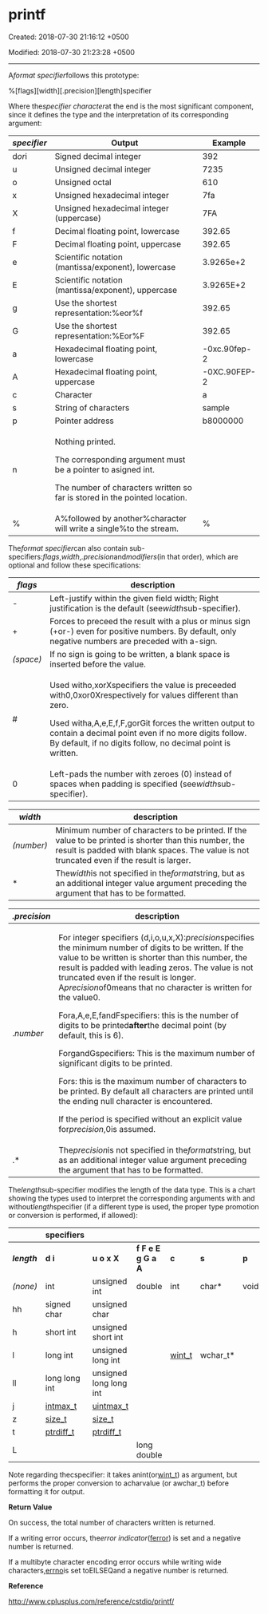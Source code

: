 # printf

Created: 2018-07-30 21:16:12 +0500

Modified: 2018-07-30 21:23:28 +0500

---

A*format specifier*follows this prototype:

%[flags][width][.precision][length]specifier



Where the*specifier character*at the end is the most significant component, since it defines the type and the interpretation of its corresponding argument:



<table>
<colgroup>
<col style="width: 12%" />
<col style="width: 72%" />
<col style="width: 15%" />
</colgroup>
<thead>
<tr class="header">
<th><em><strong>specifier</strong></em></th>
<th><strong>Output</strong></th>
<th><strong>Example</strong></th>
</tr>
</thead>
<tbody>
<tr class="odd">
<td>d<em>or</em>i</td>
<td>Signed decimal integer</td>
<td>392</td>
</tr>
<tr class="even">
<td>u</td>
<td>Unsigned decimal integer</td>
<td>7235</td>
</tr>
<tr class="odd">
<td>o</td>
<td>Unsigned octal</td>
<td>610</td>
</tr>
<tr class="even">
<td>x</td>
<td>Unsigned hexadecimal integer</td>
<td>7fa</td>
</tr>
<tr class="odd">
<td>X</td>
<td>Unsigned hexadecimal integer (uppercase)</td>
<td>7FA</td>
</tr>
<tr class="even">
<td>f</td>
<td>Decimal floating point, lowercase</td>
<td>392.65</td>
</tr>
<tr class="odd">
<td>F</td>
<td>Decimal floating point, uppercase</td>
<td>392.65</td>
</tr>
<tr class="even">
<td>e</td>
<td>Scientific notation (mantissa/exponent), lowercase</td>
<td>3.9265e+2</td>
</tr>
<tr class="odd">
<td>E</td>
<td>Scientific notation (mantissa/exponent), uppercase</td>
<td>3.9265E+2</td>
</tr>
<tr class="even">
<td>g</td>
<td>Use the shortest representation:%eor%f</td>
<td>392.65</td>
</tr>
<tr class="odd">
<td>G</td>
<td>Use the shortest representation:%Eor%F</td>
<td>392.65</td>
</tr>
<tr class="even">
<td>a</td>
<td>Hexadecimal floating point, lowercase</td>
<td>-0xc.90fep-2</td>
</tr>
<tr class="odd">
<td>A</td>
<td>Hexadecimal floating point, uppercase</td>
<td>-0XC.90FEP-2</td>
</tr>
<tr class="even">
<td>c</td>
<td>Character</td>
<td>a</td>
</tr>
<tr class="odd">
<td>s</td>
<td>String of characters</td>
<td>sample</td>
</tr>
<tr class="even">
<td>p</td>
<td>Pointer address</td>
<td>b8000000</td>
</tr>
<tr class="odd">
<td>n</td>
<td><p>Nothing printed.</p>
<p>The corresponding argument must be a pointer to asigned int.</p>
<p>The number of characters written so far is stored in the pointed location.</p></td>
<td></td>
</tr>
<tr class="even">
<td>%</td>
<td>A%followed by another%character will write a single%to the stream.</td>
<td>%</td>
</tr>
</tbody>
</table>



The*format specifier*can also contain sub-specifiers:*flags*,*width*,*.precision*and*modifiers*(in that order), which are optional and follow these specifications:



<table>
<colgroup>
<col style="width: 11%" />
<col style="width: 88%" />
</colgroup>
<thead>
<tr class="header">
<th><em><strong>flags</strong></em></th>
<th><strong>description</strong></th>
</tr>
</thead>
<tbody>
<tr class="odd">
<td>-</td>
<td>Left-justify within the given field width; Right justification is the default (see<em>width</em>sub-specifier).</td>
</tr>
<tr class="even">
<td>+</td>
<td>Forces to preceed the result with a plus or minus sign (+or-) even for positive numbers. By default, only negative numbers are preceded with a-sign.</td>
</tr>
<tr class="odd">
<td><em>(space)</em></td>
<td>If no sign is going to be written, a blank space is inserted before the value.</td>
</tr>
<tr class="even">
<td>#</td>
<td><p>Used witho,xorXspecifiers the value is preceeded with0,0xor0Xrespectively for values different than zero.</p>
<p>Used witha,A,e,E,f,F,gorGit forces the written output to contain a decimal point even if no more digits follow. By default, if no digits follow, no decimal point is written.</p></td>
</tr>
<tr class="odd">
<td>0</td>
<td>Left-pads the number with zeroes (0) instead of spaces when padding is specified (see<em>width</em>sub-specifier).</td>
</tr>
</tbody>
</table>



| ***width*** | **description**                                                                                                                                                                                      |
|----------|--------------------------------------------------------------|
| *(number)*  | Minimum number of characters to be printed. If the value to be printed is shorter than this number, the result is padded with blank spaces. The value is not truncated even if the result is larger. |
| *          | The*width*is not specified in the*format*string, but as an additional integer value argument preceding the argument that has to be formatted.                                                    |



<table>
<colgroup>
<col style="width: 12%" />
<col style="width: 87%" />
</colgroup>
<thead>
<tr class="header">
<th><em><strong>.precision</strong></em></th>
<th><strong>description</strong></th>
</tr>
</thead>
<tbody>
<tr class="odd">
<td>.<em>number</em></td>
<td><p>For integer specifiers (d,i,o,u,x,X):<em>precision</em>specifies the minimum number of digits to be written. If the value to be written is shorter than this number, the result is padded with leading zeros. The value is not truncated even if the result is longer. A<em>precision</em>of0means that no character is written for the value0.</p>
<p>Fora,A,e,E,fandFspecifiers: this is the number of digits to be printed<strong>after</strong>the decimal point (by default, this is 6).</p>
<p>ForgandGspecifiers: This is the maximum number of significant digits to be printed.</p>
<p>Fors: this is the maximum number of characters to be printed. By default all characters are printed until the ending null character is encountered.</p>
<p>If the period is specified without an explicit value for<em>precision</em>,0is assumed.</p></td>
</tr>
<tr class="even">
<td>.*</td>
<td>The<em>precision</em>is not specified in the<em>format</em>string, but as an additional integer value argument preceding the argument that has to be formatted.</td>
</tr>
</tbody>
</table>

The*length*sub-specifier modifies the length of the data type. This is a chart showing the types used to interpret the corresponding arguments with and without*length*specifier (if a different type is used, the proper type promotion or conversion is performed, if allowed):



|             | **specifiers**                                  |                                                |                    |                                          |          |       |                                                  |
|--------|----------|-------------|----------|--------|---------|--------|---------|
| ***length*** | **d i**                                         | **u o x X**                                     | **f F e E g G a A** | **c**                                     | **s**     | **p**  | **n**                                             |
| *(none)*     | int                                             | unsigned int                                    | double              | int                                       | char*    | void* | int*                                             |
| hh           | signed char                                     | unsigned char                                   |                    |                                          |          |       | signed char*                                     |
| h            | short int                                       | unsigned short int                              |                    |                                          |          |       | short int*                                       |
| l            | long int                                        | unsigned long int                               |                    | [wint_t](http://www.cplusplus.com/wint_t) | wchar_t* |       | long int*                                        |
| ll           | long long int                                   | unsigned long long int                          |                    |                                          |          |       | long long int*                                   |
| j            | [intmax_t](http://www.cplusplus.com/intmax_t)   | [uintmax_t](http://www.cplusplus.com/uintmax_t) |                    |                                          |          |       | [intmax_t](http://www.cplusplus.com/intmax_t)*   |
| z            | [size_t](http://www.cplusplus.com/size_t)       | [size_t](http://www.cplusplus.com/size_t)       |                    |                                          |          |       | [size_t](http://www.cplusplus.com/size_t)*       |
| t            | [ptrdiff_t](http://www.cplusplus.com/ptrdiff_t) | [ptrdiff_t](http://www.cplusplus.com/ptrdiff_t) |                    |                                          |          |       | [ptrdiff_t](http://www.cplusplus.com/ptrdiff_t)* |
| L            |                                                |                                                | long double         |                                          |          |       |                                                  |

Note regarding thecspecifier: it takes anint(or[wint_t](http://www.cplusplus.com/wint_t)) as argument, but performs the proper conversion to acharvalue (or awchar_t) before formatting it for output.



**Return Value**

On success, the total number of characters written is returned.



If a writing error occurs, the*error indicator*([ferror](http://www.cplusplus.com/ferror)) is set and a negative number is returned.



If a multibyte character encoding error occurs while writing wide characters,[errno](http://www.cplusplus.com/errno)is set toEILSEQand a negative number is returned.



**Reference**

<http://www.cplusplus.com/reference/cstdio/printf/>
